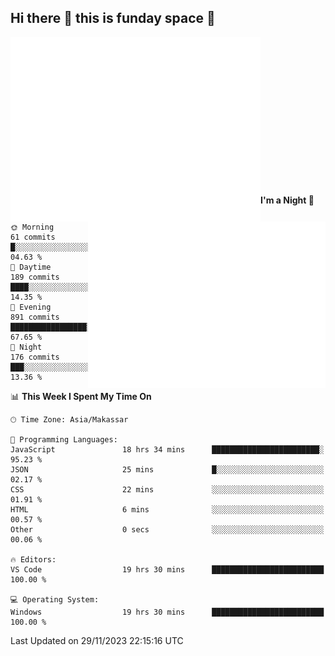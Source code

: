 ## Hi there 👋 this is funday space 🚀

<img align="left" width="400" alt="🌞" src="https://raw.githubusercontent.com/fhasnur/fhasnur/master/general.svg?token=ATQS65TR7ETTG5RLJUDIDBLBN34HE">
<img align="right" width="380" alt="🌞" src="https://raw.githubusercontent.com/fhasnur/fhasnur/master/statistics.svg?token=ATQS65TR7ETTG5RLJUDIDBLBN34HE">

<br><br><br><br><br><br><br><br><br><br><br><br><br><br>

<!--START_SECTION:waka-->
**I'm a Night 🦉** 

```text
🌞 Morning                61 commits          █░░░░░░░░░░░░░░░░░░░░░░░░   04.63 % 
🌆 Daytime                189 commits         ████░░░░░░░░░░░░░░░░░░░░░   14.35 % 
🌃 Evening                891 commits         █████████████████░░░░░░░░   67.65 % 
🌙 Night                  176 commits         ███░░░░░░░░░░░░░░░░░░░░░░   13.36 % 
```


📊 **This Week I Spent My Time On** 

```text
🕑︎ Time Zone: Asia/Makassar

💬 Programming Languages: 
JavaScript               18 hrs 34 mins      ████████████████████████░   95.23 % 
JSON                     25 mins             █░░░░░░░░░░░░░░░░░░░░░░░░   02.17 % 
CSS                      22 mins             ░░░░░░░░░░░░░░░░░░░░░░░░░   01.91 % 
HTML                     6 mins              ░░░░░░░░░░░░░░░░░░░░░░░░░   00.57 % 
Other                    0 secs              ░░░░░░░░░░░░░░░░░░░░░░░░░   00.06 % 

🔥 Editors: 
VS Code                  19 hrs 30 mins      █████████████████████████   100.00 % 

💻 Operating System: 
Windows                  19 hrs 30 mins      █████████████████████████   100.00 % 
```


 Last Updated on 29/11/2023 22:15:16 UTC
<!--END_SECTION:waka-->
